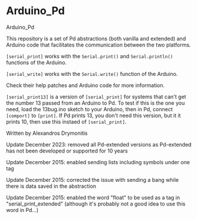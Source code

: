 # Arduino_Pd

Arduino_Pd

This repository is a set of Pd abstractions (both vanilla and extended) and Arduino code that facilitates the communication between the two platforms.

`[serial_print]` works with the `Serial.print()` and `Serial.println()` functions of the Arduino.  

`[serial_write]` works with the `Serial.write()` function of the Arduino.

Check their help patches and Arduino code for more information.

`[serial_print13]` is a version of `[serial_print]` for systems that can't get the number 13 passed from an Arduino to Pd. To test if this is the one you need, load the 13bug.ino sketch to your Arduino, then in Pd, connect `[comport]` to `[print]`. If Pd prints 13, you don't need this version, but it it prints 10, then use this instaed of `[serial_print]`.

Written by Alexandros Drymonitis



Update December 2023: removed all Pd-extended versions as Pd-extended has not been developed or supported for 10 years

Update December 2015: enabled sending lists including symbols under one tag

Update December 2015: corrected the issue with sending a bang while there is data saved in the abstraction

Update December 2015: enabled the word "float" to be used as a tag in "serial_print_extended" (although it's probably not a good idea to use this word in Pd...)
